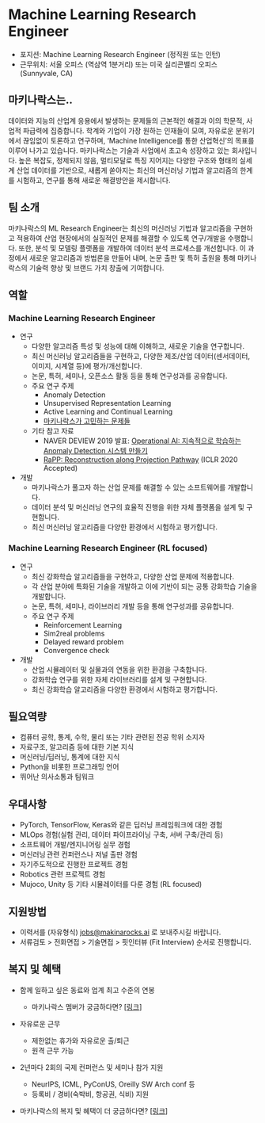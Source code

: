 # Machine Learning Research Engineer

- 포지션: Machine Learning Research Engineer (정직원 또는 인턴)
- 근무위치: 서울 오피스 (역삼역 1분거리) 또는 미국 실리콘밸리 오피스 (Sunnyvale, CA) 

## 마키나락스는.. 

데이터와 지능의 산업계 응용에서 발생하는 문제들의 근본적인 해결과 이의 학문적, 사업적 파급력에 집중합니다. 학계와 기업이 가장 원하는 인재들이 모여, 자유로운 분위기에서 끊임없이 토론하고 연구하며, ‘Machine Intelligence를 통한 산업혁신’의 목표를 이루어 나가고 있습니다. 마키나락스는 기술과 사업에서 초고속 성장하고 있는 회사입니다. 높은 복잡도, 정제되지 않음, 멀티모달로 특징 지어지는 다양한 구조와 형태의 실세계 산업 데이터를 기반으로, 새롭게 쏟아지는 최신의 머신러닝 기법과 알고리즘의 한계를 시험하고, 연구를 통해 새로운 해결방안을 제시합니다.  

## 팀 소개 

마키나락스의 ML Research Engineer는 최신의 머신러닝 기법과 알고리즘을 구현하고 적용하여 산업 현장에서의 실질적인 문제를 해결할 수 있도록 연구/개발을 수행합니다. 또한, 분석 및 모델링 플랫폼을 개발하여 데이터 분석 프로세스를 개선합니다. 이 과정에서 새로운 알고리즘과 방법론을 만들어 내며, 논문 출판 및 특허 출원을 통해 마키나락스의 기술력 향상 및 브랜드 가치 창출에 기여합니다.

## 역할 

### Machine Learning Research Engineer

- 연구
  - 다양한 알고리즘 특성 및 성능에 대해 이해하고, 새로운 기술을 연구합니다. 
  - 최신 머신러닝 알고리즘들을 구현하고, 다양한 제조/산업 데이터(센서데이터, 이미지, 시계열 등)에 평가/개선합니다.
  - 논문, 특허, 세미나, 오픈소스 활동 등을 통해 연구성과를 공유합니다. 
  - 주요 연구 주제 
    - Anomaly Detection 
    - Unsupervised Representation Learning 
    - Active Learning and Continual Learning 
    - [마키나락스가 고민하는 문제들](https://github.com/makinarocks/jobs/blob/master/research-topics.md)
  - 기타 참고 자료
    - NAVER DEVIEW 2019 발표: [Operational AI: 지속적으로 학습하는 Anomaly Detection 시스템 만들기](https://deview.kr/2019/schedule/286)
    - [RaPP: Reconstruction along Projection Pathway](https://openreview.net/forum?id=HkgeGeBYDB) (ICLR 2020 Accepted)
- 개발
  - 마키나락스가 풀고자 하는 산업 문제를 해결할 수 있는 소프트웨어를 개발합니다. 
  - 데이터 분석 및 머신러닝 연구의 효율적 진행을 위한 자체 플랫폼을 설계 및 구현합니다. 
  - 최신 머신러닝 알고리즘을 다양한 환경에서 시험하고 평가합니다. 

### Machine Learning Research Engineer (RL focused)

- 연구
  - 최신 강화학습 알고리즘들을 구현하고, 다양한 산업 문제에 적용합니다.
  - 각 산업 분야에 특화된 기술을 개발하고 이에 기반이 되는 공통 강화학습 기술을 개발합니다.
  - 논문, 특허, 세미나, 라이브러리 개발 등을 통해 연구성과를 공유합니다. 
  - 주요 연구 주제 
    - Reinforcement Learning
    - Sim2real problems
    - Delayed reward problem
    - Convergence check
- 개발
  - 산업 시뮬레이터 및 실물과의 연동을 위한 환경을 구축합니다. 
  - 강화학습 연구를 위한 자체 라이브러리를 설계 및 구현합니다. 
  - 최신 강화학습 알고리즘을 다양한 환경에서 시험하고 평가합니다.


## 필요역량

- 컴퓨터 공학, 통계, 수학, 물리 또는 기타 관련된 전공 학위 소지자
- 자료구조, 알고리즘 등에 대한 기본 지식
- 머신러닝/딥러닝, 통계에 대한 지식
- Python을 비롯한 프로그래밍 언어
- 뛰어난 의사소통과 팀워크


## 우대사항

- PyTorch, TensorFlow, Keras와 같은 딥러닝 프레임워크에 대한 경험
- MLOps 경험(실험 관리, 데이터 파이프라이닝 구축, 서버 구축/관리 등)
- 소프트웨어 개발/엔지니어링 실무 경험
- 머신러닝 관련 컨퍼런스나 저널 출판 경험
- 자기주도적으로 진행한 프로젝트 경험
- Robotics 관련 프로젝트 경험
- Mujoco, Unity 등 기타 시뮬레이터를 다룬 경험 (RL focused)


## 지원방법

- 이력서를 (자유형식) jobs@makinarocks.ai 로 보내주시길 바랍니다. 
- 서류검토 > 전화면접 > 기술면접 > 핏인터뷰 (Fit Interview) 순서로 진행합니다. 


## 복지 및 혜택 

* 함께 일하고 싶은 동료와 업계 최고 수준의 연봉
  * 마키나락스 멤버가 궁금하다면? [[링크](http://makinarocks.ai/)]

* 자유로운 근무
  * 제한없는 휴가와 자유로운 출/퇴근
  * 원격 근무 가능

* 2년마다 2회의 국제 컨퍼런스 및 세미나 참가 지원
  * NeurIPS, ICML, PyConUS, Oreilly SW Arch conf 등
  * 등록비 / 경비(숙박비, 항공권, 식비) 지원

* 마키나락스의 복지 및 혜택이 더 궁금하다면? [[링크](./welfare-benefits.md)]